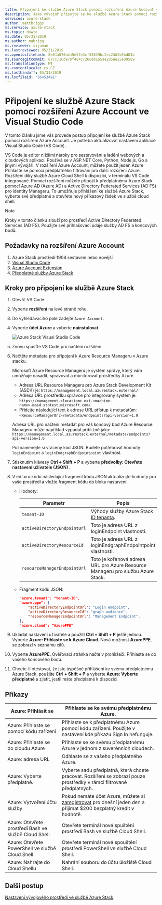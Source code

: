 ```yaml
---
title: Připojení ke službě Azure Stack pomocí rozšíření Azure Account ve Visual Studio Code | Dokumentace Microsoftu
description: Jako vývojář připojte se ke službě Azure Stack pomocí rozšíření Azure Account ve Visual Studio Code
services: azure-stack
author: mattbriggs
ms.service: azure-stack
ms.topic: Howto
ms.date: 05/31/2019
ms.author: mabrigg
ms.reviewer: sijuman
ms.lastreviewed: 05/31/2019
ms.openlocfilehash: 8e64a570ab45e57e3cf58639bc2ec23d9b9bd81b
ms.sourcegitcommit: 07cc716d97bf484c7260eb165ae205ae25e09589
ms.translationtype: MT
ms.contentlocale: cs-CZ
ms.lasthandoff: 05/31/2019
ms.locfileid: "66453491"
---
```

# <a name="connect-to-azure-stack-using-azure-account-extension-in-visual-studio-code"></a>Připojení ke službě Azure Stack pomocí rozšíření Azure Account ve Visual Studio Code

V tomto článku jsme vás provede postup připojení ke službě Azure Stack pomocí rozšíření Azure Account. Je potřeba aktualizovat nastavení aplikace Visual Studio Code (VS Code).

VS Code je editor nižšími nároky pro sestavování a ladění webových a cloudových aplikací. Používá se v ASP.NET Core, Python, Node.js, Go a jinými vývojáři. V rozšíření Azure Account, můžete použít jeden Azure Přihlaste se pomocí předplatného filtrování pro další rozšíření Azure. Rozšíření díky službě Azure Cloud Shell k dispozici, v terminálu VS Code integrované. Pomocí rozšíření můžete připojit k předplatnému Azure Stack pomocí Azure AD (Azure AD) a Active Directory Federated Services (AD FS) pro identity Manageru. To umožňuje přihlášení ke službě Azure Stack, vyberte své předplatné a otevřete nový příkazový řádek ve službě cloud shell. 

> [!Note]  
> Kroky v tomto článku slouží pro prostředí Active Directory Federated Services (AD FS). Použijte své přihlašovací údaje služby AD FS a koncových bodů.

## <a name="pre-requisites-for-the-azure-account-extension"></a>Požadavky na rozšíření Azure Account

1. Azure Stack prostředí 1904 sestavení nebo novější
2. [Visual Studio Code](https://code.visualstudio.com/)
3. [Azure Account Extension](https://github.com/Microsoft/vscode-azure-account)
4. [Předplatné služby Azure Stack](https://azure.microsoft.com/overview/azure-stack/)

## <a name="steps-to-connect-to-azure-stack"></a>Kroky pro připojení ke službě Azure Stack

1. Otevřít VS Code.

2. Vyberte **rozšíření** na levé straně rohu.

3. Do vyhledávacího pole zadejte `Azure Account`.

4. Vyberte **účet Azure** a vyberte **nainstalovat**.

      ![Azure Stack Visual Studio Code](media/azure-stack-dev-start-vscode-azure/image1.png)

5. Znovu spusťte VS Code pro načtení rozšíření.

6. Načtěte metadata pro připojení k Azure Resource Manageru v Azure stacku. 
    
    Microsoft Azure Resource Manageru je systém správy, který vám umožňuje nasadit, spravovat a monitorovat prostředky Azure.
    - Adresa URL Resource Manageru pro Azure Stack Development Kit (ASDK) je: `https://management.local.azurestack.external/` 
    - Adresa URL prostředku správce pro integrovaný systém je: `https://management.<location>.ext-<machine-name>.masd.stbtest.microsoft.com/`
    - Přidejte následující text k adrese URL přístup k metadatům: `<ResourceManagerUrl>/metadata/endpoints?api-version=1.0`

    Adresa URL pro načtení metadat pro váš koncový bod Azure Resource Manageru může například vypadat přibližně jako: `https://management.local.azurestack.external/metadata/endpoints?api-version=1.0`

    Poznamenejte si vrácený kód JSON. Budete potřebovat hodnoty `loginEndpoint` a `loginEndgraphEndpointpoint` vlastnost.

7. Stisknutím klávesy **Ctrl + Shift + P** a vyberte **předvolby: Otevřete nastavení uživatele (JSON)** .

8. V editoru kódu následující fragment kódu JSON aktualizujte hodnoty pro vaše prostředí a vložte fragment kódu do bloku nastavení.

    - Hodnoty:

        | Parametr | Popis |
        | --- | --- |
        | `tenant-ID` | Výhody služby Azure Stack [ID tenanta](../operator/azure-stack-identity-overview.md). |
        | `activeDirectoryEndpointUrl` | Toto je adresa URL z loginEndpoint vlastnosti. |
        | `activeDirectoryResourceId` | Toto je adresa URL z loginEndgraphEndpointpoint vlastnosti.
        | `resourceManagerEndpointUrl` | Toto je kořenová adresa URL pro Azure Resource Manageru pro službu Azure Stack. | 

    - Fragment kódu JSON:

      ```JSON  
      "azure.tenant": "tenant-ID",
      "azure.ppe": {
          "activeDirectoryEndpointUrl": "Login endpoint",
          "activeDirectoryResourceId": "graph audience",
          "resourceManagerEndpointUrl": "Management Endpoint",
      },
      "azure.cloud": "AzurePPE"
      ```

8. Ukládat nastavení uživatele a použití **Ctrl + Shift + P** ještě jednou. Vyberte **Azure: Přihlaste se k Azure Cloud**. Nová možnost **AzurePPE**, se zobrazí v seznamu cílů.

9. Vyberte **AzurePPE**. Ověřovací stránka načte v prohlížeči. Přihlaste se do vašeho koncového bodu.

11. Chcete-li otestovat, že jste úspěšně přihlášení ke svému předplatnému Azure Stack, použijte **Ctrl + Shift + P** a vyberte **Azure: Vyberte předplatné** a zjistit, jestli máte předplatné k dispozici.

## <a name="commands"></a>Příkazy

| Azure: Přihlásit se | Přihlaste se ke svému předplatnému Azure. |
| --- | --- |
| Azure: Přihlaste se pomocí kódu zařízení | Přihlaste se k předplatnému Azure pomocí kódu zařízení. Použijte v nastavení kde příkazu Sign In nefunguje. |
| Azure: Přihlaste se do cloudu Azure | Přihlaste se ke svému předplatnému Azure v jednom z suverénních cloudech. |
| Azure: adresa URL | Odhlaste se z vašeho předplatného Azure. |
| Azure: Vyberte předplatné. | Vyberte sadu předplatná, která chcete pracovat. Rozšíření se zobrazí pouze prostředky v rámci filtrované předplatných. |
| Azure: Vytvoření účtu služby | Pokud nemáte účet Azure, můžete si [zaregistrovat](https://azure.microsoft.com/free/?utm_source=campaign&utm_campaign=vscode-azure-account&mktingSource=vscode-azure-account) pro dnešní jeden den a přijímat \$200 bezplatný kredit v hodnotě. |
| Azure: Otevřete prostředí Bash ve službě Cloud Shell | Otevřete terminál nové spuštění prostředí Bash ve službě Cloud Shell. |
| Azure: Otevřete PowerShell ve službě Cloud Shell | Otevřete terminál nové spouštění prostředí PowerShell ve službě Cloud Shell. |
| Azure: Nahrajte do Cloud Shellu | Nahrání souboru do účtu úložiště Cloud Shell. |

## <a name="next-steps"></a>Další postup

[Nastavení vývojového prostředí ve službě Azure Stack ](azure-stack-dev-start.md)